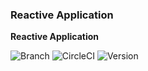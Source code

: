 ### Reactive Application
**Reactive Application**  

![Branch](https://img.shields.io/badge/branch-master-blue.svg)
![CircleCI](https://circleci.com/gh/ashdavies/reactive/tree/master.svg?style=shield)
![Version](https://img.shields.io/badge/version-1.0.0-yellowgreen.svg)  
